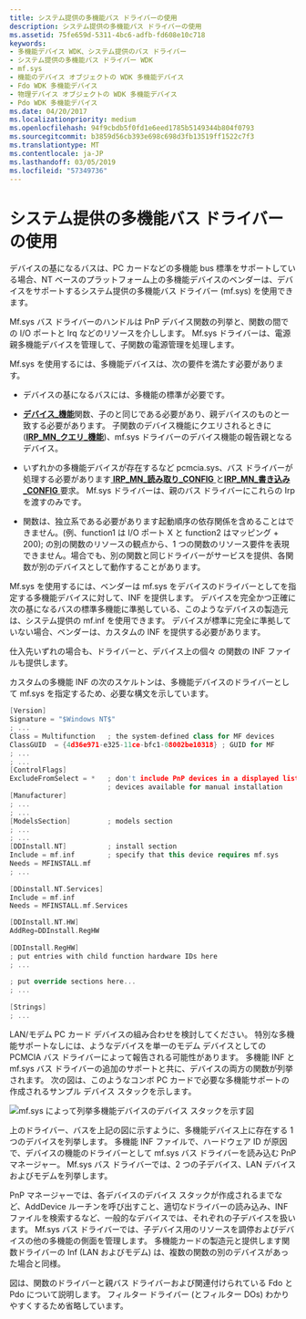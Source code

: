 ```yaml
---
title: システム提供の多機能バス ドライバーの使用
description: システム提供の多機能バス ドライバーの使用
ms.assetid: 75fe659d-5311-4bc6-adfb-fd608e10c718
keywords:
- 多機能デバイス WDK、システム提供のバス ドライバー
- システム提供の多機能バス ドライバー WDK
- mf.sys
- 機能のデバイス オブジェクトの WDK 多機能デバイス
- Fdo WDK 多機能デバイス
- 物理デバイス オブジェクトの WDK 多機能デバイス
- Pdo WDK 多機能デバイス
ms.date: 04/20/2017
ms.localizationpriority: medium
ms.openlocfilehash: 94f9cbdb5f0fd1e6eed1785b5149344b804f0793
ms.sourcegitcommit: b3859d56cb393e698c698d3fb13519ff1522c7f3
ms.translationtype: MT
ms.contentlocale: ja-JP
ms.lasthandoff: 03/05/2019
ms.locfileid: "57349736"
---
```

# <a name="using-the-system-supplied-multifunction-bus-driver"></a>システム提供の多機能バス ドライバーの使用





デバイスの基になるバスは、PC カードなどの多機能 bus 標準をサポートしている場合、NT ベースのプラットフォーム上の多機能デバイスのベンダーは、デバイスをサポートするシステム提供の多機能バス ドライバー (mf.sys) を使用できます。

Mf.sys バス ドライバーのハンドルは PnP デバイス関数の列挙と、関数の間での I/O ポートと Irq などのリソースを介しします。 Mf.sys ドライバーは、電源親多機能デバイスを管理して、子関数の電源管理を処理します。

Mf.sys を使用するには、多機能デバイスは、次の要件を満たす必要があります。

-   デバイスの基になるバスには、多機能の標準が必要です。

-   [**デバイス\_機能**](https://msdn.microsoft.com/library/windows/hardware/ff543095)関数、子のと同じである必要があり、親デバイスのものと一致する必要があります。 子関数のデバイス機能にクエリされるときに ([**IRP\_MN\_クエリ\_機能**](https://msdn.microsoft.com/library/windows/hardware/ff551664))、mf.sys ドライバーのデバイス機能の報告親となるデバイス。

-   いずれかの多機能デバイスが存在するなど pcmcia.sys、バス ドライバーが処理する必要があります[ **IRP\_MN\_読み取り\_CONFIG** ](https://msdn.microsoft.com/library/windows/hardware/ff551727)と[**IRP\_MN\_書き込み\_CONFIG** ](https://msdn.microsoft.com/library/windows/hardware/ff551769)要求。 Mf.sys ドライバーは、親のバス ドライバーにこれらの Irp を渡すのみです。

-   関数は、独立系である必要があります起動順序の依存関係を含めることはできません。(例、function1 は I/O ポート X と function2 はマッピング + 200); の別の関数のリソースの観点から、1 つの関数のリソース要件を表現できません。場合でも、別の関数と同じドライバーがサービスを提供、各関数が別のデバイスとして動作することがあります。

Mf.sys を使用するには、ベンダーは mf.sys をデバイスのドライバーとしてを指定する多機能デバイスに対して、INF を提供します。 デバイスを完全かつ正確に次の基になるバスの標準多機能に準拠している、このようなデバイスの製造元は、システム提供の mf.inf を使用できます。 デバイスが標準に完全に準拠していない場合、ベンダーは、カスタムの INF を提供する必要があります。

仕入先いずれの場合も、ドライバーと、デバイス上の個々 の関数の INF ファイルも提供します。

カスタムの多機能 INF の次のスケルトンは、多機能デバイスのドライバーとして mf.sys を指定するため、必要な構文を示しています。

```cpp
[Version]
Signature = "$Windows NT$"
; ...
Class = Multifunction   ; the system-defined class for MF devices
ClassGUID  = {4d36e971-e325-11ce-bfc1-08002be10318} ; GUID for MF
; ...
; ...
[ControlFlags]
ExcludeFromSelect = *   ; don't include PnP devices in a displayed list of 
                        ; devices available for manual installation
[Manufacturer]
; ...
; ...
[ModelsSection]         ; models section
; ...
; ...
[DDInstall.NT]          ; install section
Include = mf.inf        ; specify that this device requires mf.sys
Needs = MFINSTALL.mf
; ...
 
[DDinstall.NT.Services]
Include = mf.inf
Needs = MFINSTALL.mf.Services

[DDInstall.NT.HW]
AddReg=DDInstall.RegHW
 
[DDInstall.RegHW]
; put entries with child function hardware IDs here
; ...
 
; put override sections here...
; ...
 
[Strings]
; ...
```

LAN/モデム PC カード デバイスの組み合わせを検討してください。 特別な多機能サポートなしには、ようなデバイスを単一のモデム デバイスとしての PCMCIA バス ドライバーによって報告される可能性があります。 多機能 INF と mf.sys バス ドライバーの追加のサポートと共に、デバイスの両方の関数が列挙されます。 次の図は、このようなコンボ PC カードで必要な多機能サポートの作成されるサンプル デバイス スタックを示します。

![mf.sys によって列挙多機能デバイスのデバイス スタックを示す図](images/mf-layers.png)

上のドライバー、バスを上記の図に示すように、多機能デバイス上に存在する 1 つのデバイスを列挙します。 多機能 INF ファイルで、ハードウェア ID が原因で、デバイスの機能のドライバーとして mf.sys バス ドライバーを読み込む PnP マネージャー。 Mf.sys バス ドライバーでは、2 つの子デバイス、LAN デバイスおよびモデムを列挙します。

PnP マネージャーでは、各デバイスのデバイス スタックが作成されるまでなど、AddDevice ルーチンを呼び出すこと、適切なドライバーの読み込み、INF ファイルを検索するなど、一般的なデバイスでは、それぞれの子デバイスを扱います。 Mf.sys バス ドライバーでは、子デバイス用のリソースを調停およびデバイスの他の多機能の側面を管理します。 多機能カードの製造元と提供します関数ドライバーの Inf (LAN およびモデム) は、複数の関数の別のデバイスがあった場合と同様。

図は、関数のドライバーと親バス ドライバーおよび関連付けられている Fdo と Pdo について説明します。 フィルター ドライバー (とフィルター DOs) わかりやすくするため省略しています。

 

 




